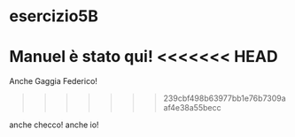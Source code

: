 # esercizio5B
Manuel è stato qui!
<<<<<<< HEAD
=======
Anche Gaggia Federico!
>>>>>>> 239cbf498b63977bb1e76b7309aaf4e38a55becc

anche checco!
anche io!

